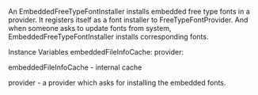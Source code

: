 An EmbeddedFreeTypeFontInstaller installs embedded free type fonts in a provider.It registers itself as a font installer to FreeTypeFontProvider. And when someone asks to update fonts from system, EmbeddedFreeTypeFontInstaller installs corresponding fonts.Instance Variables	embeddedFileInfoCache:		<Dictionary>	provider:		<FreeTypeFontProvider>embeddedFileInfoCache	- internal cacheprovider	- a provider which asks for installing the embedded fonts.
